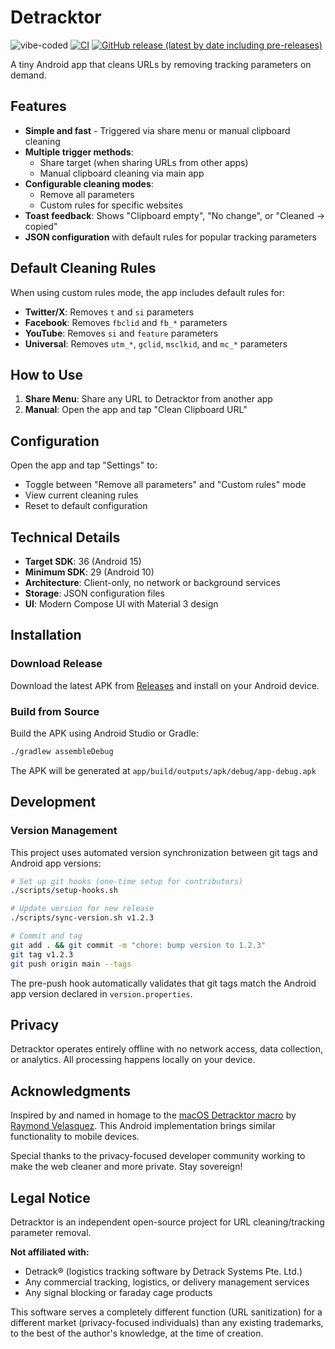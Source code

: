 # Detracktor
![vibe-coded](https://img.shields.io/badge/vibe--coded-✨-blue)
[![CI](https://github.com/cango91/Detracktor/actions/workflows/ci.yml/badge.svg)](https://github.com/cango91/Detracktor/actions/workflows/ci.yml)
[![GitHub release (latest by date including pre-releases)](https://img.shields.io/github/v/release/cango91/Detracktor?include_prereleases)](https://github.com/cango91/Detracktor/releases)

A tiny Android app that cleans URLs by removing tracking parameters on demand.

## Features

- **Simple and fast** - Triggered via share menu or manual clipboard cleaning
- **Multiple trigger methods**:
  - Share target (when sharing URLs from other apps)
  - Manual clipboard cleaning via main app
- **Configurable cleaning modes**:
  - Remove all parameters
  - Custom rules for specific websites
- **Toast feedback**: Shows "Clipboard empty", "No change", or "Cleaned → copied"
- **JSON configuration** with default rules for popular tracking parameters

## Default Cleaning Rules

When using custom rules mode, the app includes default rules for:

- **Twitter/X**: Removes `t` and `si` parameters
- **Facebook**: Removes `fbclid` and `fb_*` parameters  
- **YouTube**: Removes `si` and `feature` parameters
- **Universal**: Removes `utm_*`, `gclid`, `msclkid`, and `mc_*` parameters

## How to Use

1. **Share Menu**: Share any URL to Detracktor from another app
2. **Manual**: Open the app and tap "Clean Clipboard URL"

## Configuration

Open the app and tap "Settings" to:
- Toggle between "Remove all parameters" and "Custom rules" mode
- View current cleaning rules
- Reset to default configuration

## Technical Details

- **Target SDK**: 36 (Android 15)
- **Minimum SDK**: 29 (Android 10)
- **Architecture**: Client-only, no network or background services
- **Storage**: JSON configuration files
- **UI**: Modern Compose UI with Material 3 design

## Installation

### Download Release
Download the latest APK from [Releases](https://github.com/cango91/Detracktor/releases) and install on your Android device.

### Build from Source
Build the APK using Android Studio or Gradle:

```bash
./gradlew assembleDebug
```

The APK will be generated at `app/build/outputs/apk/debug/app-debug.apk`

## Development

### Version Management
This project uses automated version synchronization between git tags and Android app versions:

```bash
# Set up git hooks (one-time setup for contributors)
./scripts/setup-hooks.sh

# Update version for new release
./scripts/sync-version.sh v1.2.3

# Commit and tag
git add . && git commit -m "chore: bump version to 1.2.3"
git tag v1.2.3
git push origin main --tags
```

The pre-push hook automatically validates that git tags match the Android app version declared in `version.properties`.

## Privacy

Detracktor operates entirely offline with no network access, data collection, or analytics. All processing happens locally on your device.

## Acknowledgments

Inspired by and named in homage to the [macOS Detracktor macro](https://monvelasquez.com/articles/2021-09/detracktor) by [Raymond Velasquez](https://github.com/rvelasq). This Android implementation brings similar functionality to mobile devices.

Special thanks to the privacy-focused developer community working to make the web cleaner and more private. Stay sovereign!

## Legal Notice

Detracktor is an independent open-source project for URL cleaning/tracking parameter removal.

**Not affiliated with:**
- Detrack® (logistics tracking software by Detrack Systems Pte. Ltd.)  
- Any commercial tracking, logistics, or delivery management services
- Any signal blocking or faraday cage products

This software serves a completely different function (URL sanitization) for a different market (privacy-focused individuals) than any existing trademarks, to the best of the author's knowledge, at the time of creation.
